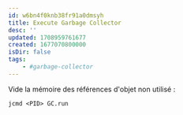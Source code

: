 ```yaml
---
id: w6bn4f0knb38fr91a0dmsyh
title: Execute Garbage Collector
desc: ''
updated: 1708959761677
created: 1677070800000
isDir: false
tags:
    - #garbage-collector
---
```

Vide la mémoire des références d'objet non utilisé :

`jcmd <PID> GC.run`

